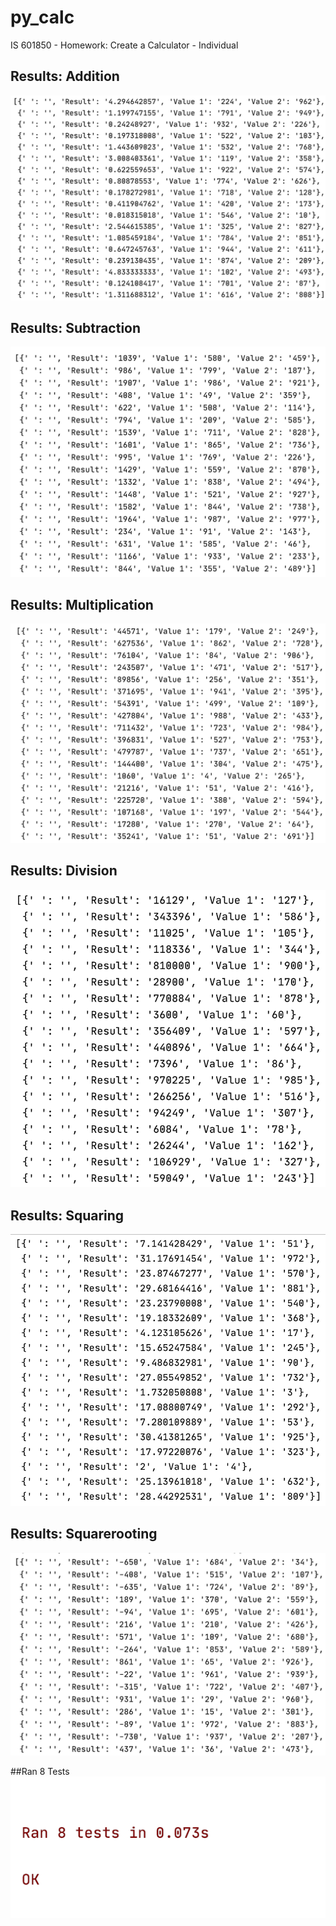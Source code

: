 # py_calc
IS 601850 - Homework: Create a Calculator - Individual

## Results: Addition
![Results: Addition](/codeshots/result_addition.png)

## Results: Subtraction
![Results: Subtraction](/codeshots/result_subtraction.png)

## Results: Multiplication
![Results: Multiplication](/codeshots/result_multiplication.png)

## Results: Division
![Results: Division](/codeshots/result_division.png)

## Results: Squaring
![Results: Squaring](/codeshots/result_squaring.png)

## Results: Squarerooting
![Results: Squarerooting](/codeshots/result_squarerooting.png)

##Ran 8 Tests
![Ran 8 Tests](/codeshots/ran_tests.png)